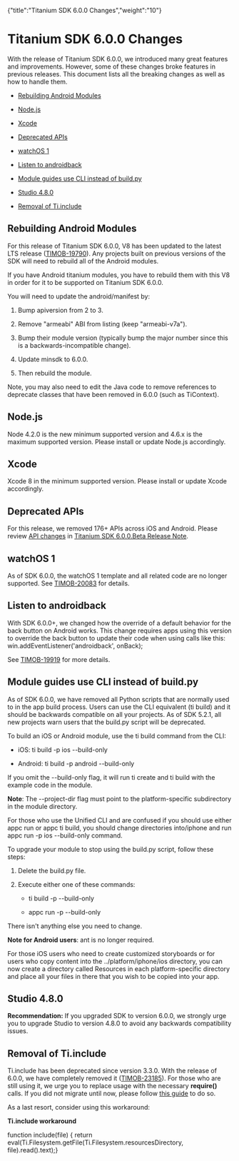 {"title":"Titanium SDK 6.0.0 Changes","weight":"10"} 

# Titanium SDK 6.0.0 Changes

With the release of Titanium SDK 6.0.0, we introduced many great features and improvements. However, some of these changes broke features in previous releases. This document lists all the breaking changes as well as how to handle them.

*   [Rebuilding Android Modules](#RebuildingAndroidModules)
    
*   [Node.js](#Node.js)
    
*   [Xcode](#Xcode)
    
*   [Deprecated APIs](#DeprecatedAPIs)
    
*   [watchOS 1](#watchOS1)
    
*   [Listen to androidback](#Listentoandroidback)
    
*   [Module guides use CLI instead of build.py](#ModuleguidesuseCLIinsteadofbuild.py)
    
*   [Studio 4.8.0](#Studio4.8.0)
    
*   [Removal of Ti.include](#RemovalofTi.include)
    

## Rebuilding Android Modules

For this release of Titanium SDK 6.0.0, V8 has been updated to the latest LTS release ([TIMOB-19790](https://jira.appcelerator.org/browse/TIMOB-19790)). Any projects built on previous versions of the SDK will need to rebuild all of the Android modules.

If you have Android titanium modules, you have to rebuild them with this V8 in order for it to be supported on Titanium SDK 6.0.0.

You will need to update the android/manifest by:

1.  Bump apiversion from 2 to 3.
    
2.  Remove "armeabi" ABI from listing (keep "armeabi-v7a").
    
3.  Bump their module version (typically bump the major number since this is a backwards-incompatible change).
    
4.  Update minsdk to 6.0.0.
    
5.  Then rebuild the module.
    

Note, you may also need to edit the Java code to remove references to deprecate classes that have been removed in 6.0.0 (such as TiContext).

## Node.js

Node 4.2.0 is the new minimum supported version and 4.6.x is the maximum supported version. Please install or update Node.js accordingly.

## Xcode

Xcode 8 in the minimum supported version. Please install or update Xcode accordingly.

## Deprecated APIs

For this release, we removed 176+ APIs across iOS and Android. Please review [API changes](/docs/appc/Titanium_SDK/Titanium_SDK_Release_Notes/Titanium_SDK_Release_Notes_6.x/Titanium_SDK_6.0.0.Beta_Release_Note/#APIchanges) in [Titanium SDK 6.0.0.Beta Release Note](/docs/appc/Titanium_SDK/Titanium_SDK_Release_Notes/Titanium_SDK_Release_Notes_6.x/Titanium_SDK_6.0.0.Beta_Release_Note/).

## watchOS 1

As of SDK 6.0.0, the watchOS 1 template and all related code are no longer supported. See [TIMOB-20083](https://jira.appcelerator.org/browse/TIMOB-20083) for details.

## Listen to androidback

With SDK 6.0.0+, we changed how the override of a default behavior for the back button on Android works. This change requires apps using this version to override the back button to update their code when using calls like this: win.addEventListener('androidback', onBack);

See [TIMOB-19919](https://jira.appcelerator.org/browse/TIMOB-19919) for more details.

## Module guides use CLI instead of build.py

As of SDK 6.0.0, we have removed all Python scripts that are normally used to in the app build process. Users can use the CLI equivalent (ti build) and it should be backwards compatible on all your projects. As of SDK 5.2.1, all new projects warn users that the build.py script will be deprecated.

To build an iOS or Android module, use the ti build command from the CLI:

*   iOS: ti build -p ios --build-only
    
*   Android: ti build -p android --build-only
    

If you omit the \--build-only flag, it will run ti create and ti build with the example code in the module.

**Note**: The \--project-dir flag must point to the platform-specific subdirectory in the module directory.

For those who use the Unified CLI and are confused if you should use either appc run or appc ti build, you should change directories into<module-dir>/iphone and run appc run -p ios --build-only command.

To upgrade your module to stop using the build.py script, follow these steps:

1.  Delete the build.py file.
    
2.  Execute either one of these commands:
    
    *   ti build -p <platform> --build-only
        
    *   appc run -p <platform> --build-only
        

There isn't anything else you need to change.

**Note for Android users**: ant is no longer required.

For those iOS users who need to create customized storyboards or for users who copy content into the ../platform/iphone/ios directory, you can now create a directory called Resources in each platform-specific directory and place all your files in there that you wish to be copied into your app.

## Studio 4.8.0

**Recommendation:** If you upgraded SDK to version 6.0.0, we strongly urge you to upgrade Studio to version 4.8.0 to avoid any backwards compatibility issues.

## Removal of Ti.include

Ti.include has been deprecated since version 3.3.0. With the release of 6.0.0, we have completely removed it ([TIMOB-23185](https://jira.appcelerator.org/browse/TIMOB-23185)). For those who are still using it, we urge you to replace usage with the necessary **require()** calls. If you did not migrate until now, please follow [this guide](#!/api/Global-method-require) to do so.

As a last resort, consider using this workaround:

**Ti.include workaround**

function include(file) {  return eval(Ti.Filesystem.getFile(Ti.Filesystem.resourcesDirectory, file).read().text);}